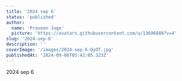 ```yaml
---
title: '2024 sep 6'
status: 'published'
author:
  name: 'Praveen Juge'
  picture: 'https://avatars.githubusercontent.com/u/13696888?v=4'
slug: '2024-sep-6'
description: ''
coverImage: '/images/2024-sep-6-QyOT.jpg'
publishedAt: '2024-09-06T05:42:05.323Z'
---
```


2024 sep 6